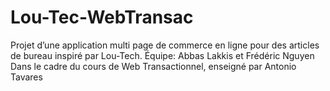 # Lou-Tec-WebTransac
Projet d’une application multi page de commerce en ligne  pour des articles de bureau inspiré par Lou-Tech.
Équipe: Abbas Lakkis et Frédéric Nguyen
Dans le cadre du cours de Web Transactionnel, enseigné par Antonio Tavares
